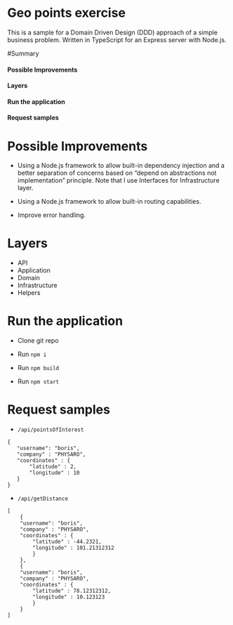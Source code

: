 # Geo points exercise 

This is a sample for a Domain Driven Design (DDD) approach of a simple business problem. Written in TypeScript for an Express server with Node.js.

#Summary

#### Possible Improvements
#### Layers 
#### Run the application 
#### Request samples 


# Possible Improvements

- Using a Node.js framework to allow built-in dependency injection and a better separation of concerns based on “depend on abstractions not implementation” principle. Note that I use Interfaces for Infrastructure layer.

- Using a Node.js framework to allow built-in routing capabilities. 

- Improve error handling. 


# Layers 

- API
- Application
- Domain
- Infrastructure
- Helpers



# Run the application 

- Clone git repo

- Run `npm i`

- Run `npm build`

- Run `npm start`


# Request samples 

- `/api/pointsOfInterest`


```
{
   "username": "boris",
   "company" : "PHYSARO",
   "coordinates" : {
       "latitude" : 2,
       "longitude" : 10
   }
}
```

- `/api/getDistance`

```
[
    {
    "username": "boris",
    "company" : "PHYSARO",
    "coordinates" : {
        "latitude" : -44.2321,
        "longitude" : 101.21312312
        }
    },
    {
    "username": "boris",
    "company" : "PHYSARO",
    "coordinates" : {
        "latitude" : 78.12312312,
        "longitude" : 10.123123
        }
    }
]
```
